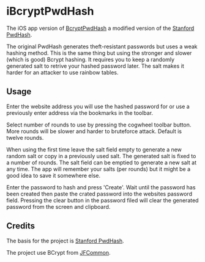 iBcryptPwdHash
==============

The iOS app version of [BcryptPwdHash](https://github.com/daijo/BcryptPwdHash) a modified version of the [Stanford PwdHash](https://www.pwdhash.com/).

The original PwdHash generates theft-resistant passwords but uses a weak hashing method. This is the same thing but using the stronger and slower (which is good) Bcrypt hashing. It requires you to keep a randomly generated salt to retrive your hashed password later. The salt makes it harder for an attacker to use rainbow tables.

Usage
-----

Enter the website address you will use the hashed password for or use a previously enter address via the bookmarks in the toolbar.

Select number of rounds to use by pressing the cogwheel toolbar button. More rounds will be slower and harder to bruteforce attack. Default is twelve rounds.

When using the first time leave the salt field empty to generate a new random salt or copy in a previously used salt. The generated salt is fixed to a number of rounds. The salt field can be emptied to generate a new salt at any time. The app will remember your salts (per rounds) but it might be a good idea to save it somewhere else.

Enter the password to hash and press 'Create'. Wait until the password has been created then paste the crated password into the websites password field. Pressing the clear button in the password filed will clear the generated password from the screen and clipboard.

Credits
-------

The basis for the project is [Stanford PwdHash](https://www.pwdhash.com/).

The project use BCrypt from [JFCommon](https://github.com/jayfuerstenberg/JFCommon).


